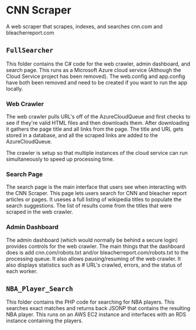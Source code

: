 # CNN Scraper
A web scraper that scrapes, indexes, and searches cnn.com and bleacherreport.com

## `FullSearcher`
This folder contains the C# code for the web crawler, admin dashboard, and search page. This runs as a Microsoft Azure cloud service (Although the Cloud Service project has been removed). The web.config and app.config have both been removed and need to be created if you want to run the app locally.

### Web Crawler
The web crawler pulls URL's off of the AzureCloudQueue and first checks to see if they're valid HTML files and then downloads them. After downloading it gathers the page title and all links from the page. The title and URL gets stored in a database, and all the scraped links are added to the AzureCloudQueue.

The crawler is setup so that multiple instances of the cloud service can run simultaneously to speed up processing time.
### Search Page
The search page is the main interface that users see when interacting with the CNN Scraper. This page lets users search for CNN and bleacher report articles or pages. It useses a full listing of wikipedia titles to populate the search suggestions. The list of results come from the titles that were scraped in the web crawler.
### Admin Dashboard
The admin dashboard (which would normally be behind a secure login) provides controls for the web crawler. The main things that the dashboard does is add cnn.com/robots.txt and/or bleacherreport.com/robots.txt to the processing queue. It also allows pausing/resuming of the web crawler. It also displays statistics such as # URL's crawled, errors, and the status of each worker.

## `NBA_Player_Search`
This folder contains the PHP code for searching for NBA players. This searches exact matches and returns back JSONP that contains the resulting NBA player. This runs on an AWS EC2 instance and interfaces with an RDS instance containing the players.
